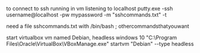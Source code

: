 to connect to ssh running in vm listening to localhost
putty.exe -ssh username@localhost -pw mypassword -m "sshcommands.txt" -t

need a file sshcommands.txt with
/bin/bash ; othercommandsthatyouwant

start virtualbox vm named Debian, headless windows 10
"C:\Program Files\Oracle\VirtualBox\VBoxManage.exe" startvm "Debian" --type headless
